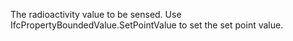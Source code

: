 ﻿The radioactivity value to be sensed. Use IfcPropertyBoundedValue.SetPointValue to set the set point value.